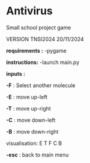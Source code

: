 # Antivirus
Small school project game

VERSION TNSI2024 20/11/2024

**requirements :**
-pygame

**instructions:**
-launch main.py

**inputs :**

**-F** : Select another molecule

**-E** : move up-left

**-T** : move up-right

**-C** : move down-left

**-B** : move down-right

visualisation:
E   T
  F
C   B

**-esc** : back to main menu
